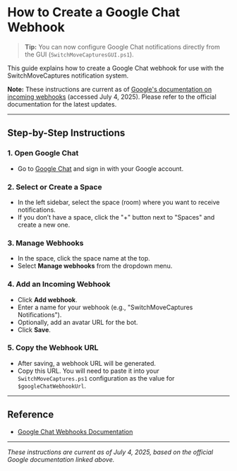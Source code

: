 # How to Create a Google Chat Webhook

> **Tip:** You can now configure Google Chat notifications directly from the GUI (`SwitchMoveCapturesGUI.ps1`).

This guide explains how to create a Google Chat webhook for use with the SwitchMoveCaptures notification system.

**Note:** These instructions are current as of [Google's documentation on incoming webhooks](https://developers.google.com/chat/how-tos/webhooks) (accessed July 4, 2025). Please refer to the official documentation for the latest updates.

---

## Step-by-Step Instructions

### 1. Open Google Chat

- Go to [Google Chat](https://chat.google.com/) and sign in with your Google account.

### 2. Select or Create a Space

- In the left sidebar, select the space (room) where you want to receive notifications.
- If you don’t have a space, click the "+" button next to "Spaces" and create a new one.

### 3. Manage Webhooks

- In the space, click the space name at the top.
- Select **Manage webhooks** from the dropdown menu.

### 4. Add an Incoming Webhook

- Click **Add webhook**.
- Enter a name for your webhook (e.g., "SwitchMoveCaptures Notifications").
- Optionally, add an avatar URL for the bot.
- Click **Save**.

### 5. Copy the Webhook URL

- After saving, a webhook URL will be generated.
- Copy this URL. You will need to paste it into your `SwitchMoveCaptures.ps1` configuration as the value for `$googleChatWebhookUrl`.

---

## Reference

- [Google Chat Webhooks Documentation](https://developers.google.com/chat/how-tos/webhooks)

---

*These instructions are current as of July 4, 2025, based on the official Google documentation linked above.*
